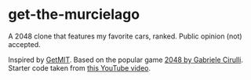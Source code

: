 # get-the-murcielago
A 2048 clone that features my favorite cars, ranked. Public opinion (not) accepted.

Inspired by [GetMIT](https://mitchgu.github.io/GetMIT/). Based on the popular game [2048 by Gabriele Cirulli](https://apps.apple.com/us/app/2048-by-gabriele-cirulli/id868076805). Starter code taken from [this YouTube video](https://www.youtube.com/watch?v=6ZyylFcjfIg).
